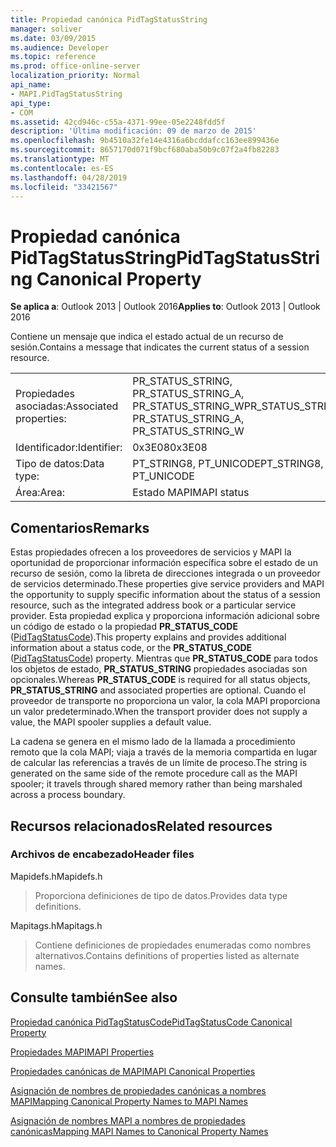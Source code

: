 ```yaml
---
title: Propiedad canónica PidTagStatusString
manager: soliver
ms.date: 03/09/2015
ms.audience: Developer
ms.topic: reference
ms.prod: office-online-server
localization_priority: Normal
api_name:
- MAPI.PidTagStatusString
api_type:
- COM
ms.assetid: 42cd946c-c55a-4371-99ee-05e2248fdd5f
description: 'Última modificación: 09 de marzo de 2015'
ms.openlocfilehash: 9b4510a32fe14e4316a6bcddafcc163ee899436e
ms.sourcegitcommit: 8657170d071f9bcf680aba50b9c07f2a4fb82283
ms.translationtype: MT
ms.contentlocale: es-ES
ms.lasthandoff: 04/28/2019
ms.locfileid: "33421567"
---
```

# <a name="pidtagstatusstring-canonical-property"></a><span data-ttu-id="4ca0e-103">Propiedad canónica PidTagStatusString</span><span class="sxs-lookup"><span data-stu-id="4ca0e-103">PidTagStatusString Canonical Property</span></span>

  
  
<span data-ttu-id="4ca0e-104">**Se aplica a**: Outlook 2013 | Outlook 2016</span><span class="sxs-lookup"><span data-stu-id="4ca0e-104">**Applies to**: Outlook 2013 | Outlook 2016</span></span> 
  
<span data-ttu-id="4ca0e-105">Contiene un mensaje que indica el estado actual de un recurso de sesión.</span><span class="sxs-lookup"><span data-stu-id="4ca0e-105">Contains a message that indicates the current status of a session resource.</span></span> 
  
|||
|:-----|:-----|
|<span data-ttu-id="4ca0e-106">Propiedades asociadas:</span><span class="sxs-lookup"><span data-stu-id="4ca0e-106">Associated properties:</span></span>  <br/> |<span data-ttu-id="4ca0e-107">PR_STATUS_STRING, PR_STATUS_STRING_A, PR_STATUS_STRING_W</span><span class="sxs-lookup"><span data-stu-id="4ca0e-107">PR_STATUS_STRING, PR_STATUS_STRING_A, PR_STATUS_STRING_W</span></span>  <br/> |
|<span data-ttu-id="4ca0e-108">Identificador:</span><span class="sxs-lookup"><span data-stu-id="4ca0e-108">Identifier:</span></span>  <br/> |<span data-ttu-id="4ca0e-109">0x3E08</span><span class="sxs-lookup"><span data-stu-id="4ca0e-109">0x3E08</span></span>  <br/> |
|<span data-ttu-id="4ca0e-110">Tipo de datos:</span><span class="sxs-lookup"><span data-stu-id="4ca0e-110">Data type:</span></span>  <br/> |<span data-ttu-id="4ca0e-111">PT_STRING8, PT_UNICODE</span><span class="sxs-lookup"><span data-stu-id="4ca0e-111">PT_STRING8, PT_UNICODE</span></span>  <br/> |
|<span data-ttu-id="4ca0e-112">Área:</span><span class="sxs-lookup"><span data-stu-id="4ca0e-112">Area:</span></span>  <br/> |<span data-ttu-id="4ca0e-113">Estado MAPI</span><span class="sxs-lookup"><span data-stu-id="4ca0e-113">MAPI status</span></span>  <br/> |
   
## <a name="remarks"></a><span data-ttu-id="4ca0e-114">Comentarios</span><span class="sxs-lookup"><span data-stu-id="4ca0e-114">Remarks</span></span>

<span data-ttu-id="4ca0e-115">Estas propiedades ofrecen a los proveedores de servicios y MAPI la oportunidad de proporcionar información específica sobre el estado de un recurso de sesión, como la libreta de direcciones integrada o un proveedor de servicios determinado.</span><span class="sxs-lookup"><span data-stu-id="4ca0e-115">These properties give service providers and MAPI the opportunity to supply specific information about the status of a session resource, such as the integrated address book or a particular service provider.</span></span> <span data-ttu-id="4ca0e-116">Esta propiedad explica y proporciona información adicional sobre un código de estado o la propiedad **PR_STATUS_CODE** ([PidTagStatusCode](pidtagstatuscode-canonical-property.md)).</span><span class="sxs-lookup"><span data-stu-id="4ca0e-116">This property explains and provides additional information about a status code, or the **PR_STATUS_CODE** ([PidTagStatusCode](pidtagstatuscode-canonical-property.md)) property.</span></span> <span data-ttu-id="4ca0e-117">Mientras que **PR_STATUS_CODE** para todos los objetos de estado, **PR_STATUS_STRING** propiedades asociadas son opcionales.</span><span class="sxs-lookup"><span data-stu-id="4ca0e-117">Whereas **PR_STATUS_CODE** is required for all status objects, **PR_STATUS_STRING** and associated properties are optional.</span></span> <span data-ttu-id="4ca0e-118">Cuando el proveedor de transporte no proporciona un valor, la cola MAPI proporciona un valor predeterminado.</span><span class="sxs-lookup"><span data-stu-id="4ca0e-118">When the transport provider does not supply a value, the MAPI spooler supplies a default value.</span></span> 
  
<span data-ttu-id="4ca0e-119">La cadena se genera en el mismo lado de la llamada a procedimiento remoto que la cola MAPI; viaja a través de la memoria compartida en lugar de calcular las referencias a través de un límite de proceso.</span><span class="sxs-lookup"><span data-stu-id="4ca0e-119">The string is generated on the same side of the remote procedure call as the MAPI spooler; it travels through shared memory rather than being marshaled across a process boundary.</span></span>
  
## <a name="related-resources"></a><span data-ttu-id="4ca0e-120">Recursos relacionados</span><span class="sxs-lookup"><span data-stu-id="4ca0e-120">Related resources</span></span>

### <a name="header-files"></a><span data-ttu-id="4ca0e-121">Archivos de encabezado</span><span class="sxs-lookup"><span data-stu-id="4ca0e-121">Header files</span></span>

<span data-ttu-id="4ca0e-122">Mapidefs.h</span><span class="sxs-lookup"><span data-stu-id="4ca0e-122">Mapidefs.h</span></span>
  
> <span data-ttu-id="4ca0e-123">Proporciona definiciones de tipo de datos.</span><span class="sxs-lookup"><span data-stu-id="4ca0e-123">Provides data type definitions.</span></span>
    
<span data-ttu-id="4ca0e-124">Mapitags.h</span><span class="sxs-lookup"><span data-stu-id="4ca0e-124">Mapitags.h</span></span>
  
> <span data-ttu-id="4ca0e-125">Contiene definiciones de propiedades enumeradas como nombres alternativos.</span><span class="sxs-lookup"><span data-stu-id="4ca0e-125">Contains definitions of properties listed as alternate names.</span></span>
    
## <a name="see-also"></a><span data-ttu-id="4ca0e-126">Consulte también</span><span class="sxs-lookup"><span data-stu-id="4ca0e-126">See also</span></span>



[<span data-ttu-id="4ca0e-127">Propiedad canónica PidTagStatusCode</span><span class="sxs-lookup"><span data-stu-id="4ca0e-127">PidTagStatusCode Canonical Property</span></span>](pidtagstatuscode-canonical-property.md)


[<span data-ttu-id="4ca0e-128">Propiedades MAPI</span><span class="sxs-lookup"><span data-stu-id="4ca0e-128">MAPI Properties</span></span>](mapi-properties.md)
  
[<span data-ttu-id="4ca0e-129">Propiedades canónicas de MAPI</span><span class="sxs-lookup"><span data-stu-id="4ca0e-129">MAPI Canonical Properties</span></span>](mapi-canonical-properties.md)
  
[<span data-ttu-id="4ca0e-130">Asignación de nombres de propiedades canónicas a nombres MAPI</span><span class="sxs-lookup"><span data-stu-id="4ca0e-130">Mapping Canonical Property Names to MAPI Names</span></span>](mapping-canonical-property-names-to-mapi-names.md)
  
[<span data-ttu-id="4ca0e-131">Asignación de nombres MAPI a nombres de propiedades canónicas</span><span class="sxs-lookup"><span data-stu-id="4ca0e-131">Mapping MAPI Names to Canonical Property Names</span></span>](mapping-mapi-names-to-canonical-property-names.md)

